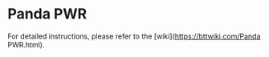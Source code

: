 # Panda PWR
For detailed instructions, please refer to the [wiki](https://bttwiki.com/Panda PWR.html).
